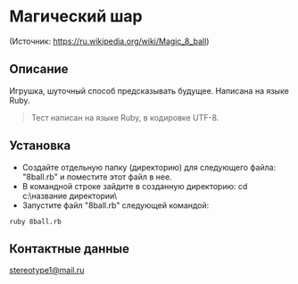 # Магический шар #
(Источник: https://ru.wikipedia.org/wiki/Magic_8_ball)
## Описание ##
Игрушка, шуточный способ предсказывать будущее. Написана на языке Ruby.
> Тест написан на языке Ruby, в кодировке UTF-8.
## Установка ##
* Создайте отдельную папку (директорию) для следующего файла: "8ball.rb" и поместите этот файл в нее.
* В командной строке зайдите в созданную директорию: cd c:\название директории\
* Запустите файл "8ball.rb" следующей командой: 
```
ruby 8ball.rb
```
## Контактные данные ##
stereotype1@mail.ru
